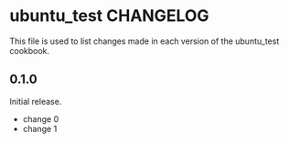 # ubuntu_test CHANGELOG

This file is used to list changes made in each version of the ubuntu_test cookbook.

## 0.1.0

Initial release.

- change 0
- change 1
